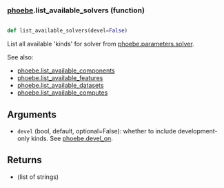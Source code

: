 ### [phoebe](phoebe.md).list_available_solvers (function)


```py

def list_available_solvers(devel=False)

```



List all available 'kinds' for solver from [phoebe.parameters.solver](phoebe.parameters.solver.md).

See also:
* [phoebe.list_available_components](phoebe.list_available_components.md)
* [phoebe.list_available_features](phoebe.list_available_features.md)
* [phoebe.list_available_datasets](phoebe.list_available_datasets.md)
* [phoebe.list_available_computes](phoebe.list_available_computes.md)

Arguments
-----------
* `devel` (bool, default, optional=False): whether to include development-only
    kinds.  See [phoebe.devel_on](phoebe.devel_on.md).

Returns
---------
* (list of strings)

